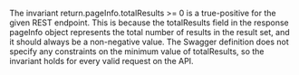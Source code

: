 The invariant return.pageInfo.totalResults >= 0 is a true-positive for the given REST endpoint. This is because the totalResults field in the response pageInfo object represents the total number of results in the result set, and it should always be a non-negative value. The Swagger definition does not specify any constraints on the minimum value of totalResults, so the invariant holds for every valid request on the API.

